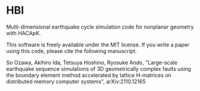 # HBI
Multi-dimensional earthquake cycle simulation code for nonplanar geometry with HACApK.

This software is freely available under the MIT license.
If you write a paper using this code, please cite the following manuscript.

So Ozawa, Akihiro Ida, Tetsuya Hoshino, Ryosuke Ando,
"Large-scale earthquake sequence simulations of 3D geometrically complex faults using the boundary element method accelerated by lattice H-matrices on distributed memory computer systems", arXiv:2110.12165 
